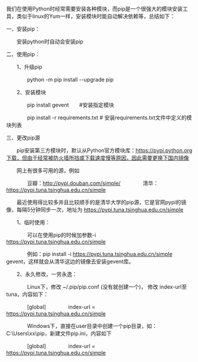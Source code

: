 我们在使用Python时经常需要安装各种模块，而pip是一个很强大的模块安装工具，类似于linux的Yum一样，安装模块时能自动解决依赖等，总结如下：

 

一、安装pip：

　　安装python时自动会安装pip

 

二、使用pip：

　　1、升级pip

　　　　python -m pip install --upgrade pip

　　2、安装模块

　　　　pip install gevent　　#安装指定模块

　　　　pip install -r  requirements.txt     # 安装requirements.txt文件中定义的模块列表

 

三、更改pip源

　　pip安装第三方模块时，默认从Python官方模块库：https://pypi.python.org下载，但由于经常被防火墙所挡或下载速度慢等原因，因此需要更换下国内镜像

 

　　网上有很多可用的源，例如

　　　　豆瓣：http://pypi.douban.com/simple/
　　　　清华：https://pypi.tuna.tsinghua.edu.cn/simple

　　最近使用得比较多并且比较顺手的是清华大学的pip源，它是官网pypi的镜像，每隔5分钟同步一次，地址为 https://pypi.tuna.tsinghua.edu.cn/simple

　　1、临时使用：

　　　　可以在使用pip的时候加参数-i https://pypi.tuna.tsinghua.edu.cn/simple

　　　　例如：pip install -i https://pypi.tuna.tsinghua.edu.cn/simple gevent，这样就会从清华这边的镜像去安装gevent库。

　　2、永久修改，一劳永逸：


　　　　Linux下，修改 ~/.pip/pip.conf (没有就创建一个)， 修改 index-url至tuna，内容如下：


　　　　[global]
　　　　index-url = https://pypi.tuna.tsinghua.edu.cn/simple

　　　　Windows下，直接在user目录中创建一个pip目录，如：C:\Users\xx\pip，新建文件pip.ini，内容如下

　　　　[global]
　　　　index-url = https://pypi.tuna.tsinghua.edu.cn/simple